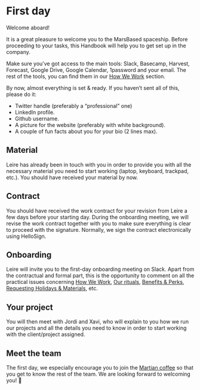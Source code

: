 # First day

Welcome aboard!

It is a great pleasure to welcome you to the MarsBased spaceship. Before proceeding to your tasks, this Handbook will help you to get set up in the company.

Make sure you've got access to the main tools: Slack, Basecamp, Harvest, Forecast, Google Drive, Google Calendar, 1password and your email. The rest of the tools, you can find them in our [How We Work](/sections/howwework.md) section.

By now, almost everything is set & ready. If you haven’t sent all of this, please do it:

* Twitter handle (preferably a “professional” one)
* LinkedIn profile.
* Github username.
* A picture for the website (preferably with white background).
* A couple of fun facts about you for your bio (2 lines max).

## Material

Leire has already been in touch with you in order to provide you with all the necessary material you need to start working (laptop, keyboard, trackpad, etc.). You should have received your material by now.

## Contract

You should have received the work contract for your revision from Leire a few days before your starting day. During the onboarding meeting, we will revise the work contract together with you to make sure everything is clear to proceed with the signature. Normally, we sign the contract electronically using HelloSign.

## Onboarding

Leire will invite you to the first-day onboarding meeting on Slack. Apart from the contractual and formal part, this is the opportunity to comment on all the practical issues concerning [How We Work](/sections/howwework.md), [Our rituals](/sections/rituals.md), [Benefits & Perks](/sections/benefits.md), [Requesting Holidays & Materials](/sections/holidaysmaterials.md), etc.

## Your project

You will then meet with Jordi and Xavi, who will explain to you how we run our projects and all the details you need to know in order to start working with the client/project assigned.

## Meet the team

The first day, we especially encourage you to join the [Martian coffee](/sections/rituals.md#martian-coffees) so that you get to know the rest of the team. We are looking forward to welcoming you! 🚀
